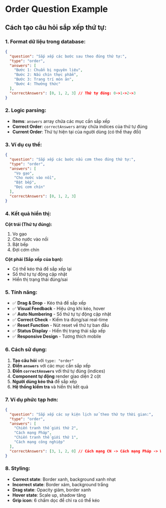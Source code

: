 # Order Question Example

## Cách tạo câu hỏi sắp xếp thứ tự:

### 1. Format dữ liệu trong database:

```json
{
  "question": "Sắp xếp các bước sau theo đúng thứ tự:",
  "type": "order",
  "answers": [
    "Bước 1: Chuẩn bị nguyên liệu",
    "Bước 2: Nấu chín thực phẩm", 
    "Bước 3: Trang trí món ăn",
    "Bước 4: Thưởng thức"
  ],
  "correctAnswers": [0, 1, 2, 3] // Thứ tự đúng: 0->1->2->3
}
```

### 2. Logic parsing:

- **Items**: `answers` array chứa các mục cần sắp xếp
- **Correct Order**: `correctAnswers` array chứa indices của thứ tự đúng
- **Current Order**: Thứ tự hiện tại của người dùng (có thể thay đổi)

### 3. Ví dụ cụ thể:

```json
{
  "question": "Sắp xếp các bước nấu cơm theo đúng thứ tự:",
  "type": "order",
  "answers": [
    "Vo gạo",
    "Cho nước vào nồi",
    "Bật bếp",
    "Đợi cơm chín"
  ],
  "correctAnswers": [0, 1, 2, 3]
}
```

### 4. Kết quả hiển thị:

**Cột trái (Thứ tự đúng):**
1. Vo gạo
2. Cho nước vào nồi  
3. Bật bếp
4. Đợi cơm chín

**Cột phải (Sắp xếp của bạn):**
- Có thể kéo thả để sắp xếp lại
- Số thứ tự tự động cập nhật
- Hiển thị trạng thái đúng/sai

### 5. Tính năng:

- ✅ **Drag & Drop** - Kéo thả để sắp xếp
- ✅ **Visual Feedback** - Hiệu ứng khi kéo, hover
- ✅ **Auto Numbering** - Số thứ tự tự động cập nhật
- ✅ **Correct Check** - Kiểm tra đúng/sai real-time
- ✅ **Reset Function** - Nút reset về thứ tự ban đầu
- ✅ **Status Display** - Hiển thị trạng thái sắp xếp
- ✅ **Responsive Design** - Tương thích mobile

### 6. Cách sử dụng:

1. **Tạo câu hỏi** với `type: "order"`
2. **Điền `answers`** với các mục cần sắp xếp
3. **Điền `correctAnswers`** với thứ tự đúng (indices)
4. **Component tự động** render giao diện 2 cột
5. **Người dùng kéo thả** để sắp xếp
6. **Hệ thống kiểm tra** và hiển thị kết quả

### 7. Ví dụ phức tạp hơn:

```json
{
  "question": "Sắp xếp các sự kiện lịch sử theo thứ tự thời gian:",
  "type": "order",
  "answers": [
    "Chiến tranh thế giới thứ 2",
    "Cách mạng Pháp",
    "Chiến tranh thế giới thứ 1", 
    "Cách mạng công nghiệp"
  ],
  "correctAnswers": [3, 1, 2, 0] // Cách mạng CN -> Cách mạng Pháp -> WW1 -> WW2
}
```

### 8. Styling:

- **Correct state**: Border xanh, background xanh nhạt
- **Incorrect state**: Border xám, background trắng
- **Drag state**: Opacity giảm, border xanh
- **Hover state**: Scale up, shadow tăng
- **Grip icon**: 6 chấm dọc để chỉ ra có thể kéo